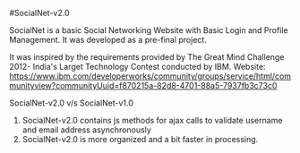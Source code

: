 #SocialNet-v2.0

SocialNet is a basic Social Networking Website with Basic Login and Profile Management. It was developed as a pre-final project.

It was inspired by the requirements provided by The Great Mind Challenge 2012- India's Larget Technology Contest conducted by IBM. Website: https://www.ibm.com/developerworks/community/groups/service/html/communityview?communityUuid=f870215a-82d8-4701-88a5-7937fb3c73c0


SocialNet-v2.0   v/s   SocialNet-v1.0

1. SocialNet-v2.0 contains js methods for ajax calls to validate username and email address asynchronously
2. SocialNet-v2.0 is more organized and a bit faster in processing.